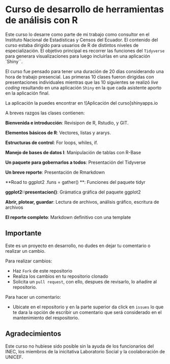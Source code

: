 # Curso de desarrollo de herramientas de análisis con R

Este curso lo desarre  como parte de mi trabajo como consultor en el Instituto Nacional de Estadísticas y Censos del Ecuador. El contenido del curso estaba dirigido para usuarios de R de distintos niveles de especialización. El objetivo principal es recorrer las funciones del `Tidyverse` para generara visualizaciones para luego incluirlas en una aplicación `Shiny``.

El curso fue pensado para tener una duración de 20 días considerando una hora de trabajo presencial. Las primeras 10 clases fueron dirigidas con presentaciones individuales mientras que las 10 siguientes se realizó *live coding* resultando en una aplicación `Shiny` en la que cada asistente aporto en la aplicación final.

La aplicación la puedes encontrar en ![Aplicación del curso]shinyapps.io

A breves razgos las clases contienen:

**Bienvenida e introducción**: Revisipon de R, Rstudio, y GIT.

**Elementos básicos de R**: Vectores, listas y ararys.

**Estructuras de control**: For loops, whiles, if.

**Manejo de bases de datos I**: Manipulación de tablas con R-Base

**Un paquete para gobernarlos a todos**: Presentación del Tidyverse

**Un breve reporte**: Presentación de Rmarkdown

**Road to ggplot2 .funs = gather() **: Funciones del paquete tidyr 

**ggplot2::presentacion()**: Grámatica gráfica del paquete ggplot2

**Abrir, plotear, guardar**: Lectura de archivos, análisis gráfico, escritura de archivos

**El reporte completo**: Markdown definitivo con una template

## Importante

Este es un proyecto en desarrollo, no dudes en dejar tu comentario o realizar un cambio. 

Para realizar cambios:

- Haz `Fork` de este repositorio
- Realiza los cambios en tu repositorio clonado
- Solicita un `pull request`, con ello, despues de revisarlo, lo añadire al repositorio.

Para hacer un comentario:

- Ubicate en el repositorio y en la parte superior da click en `issues` lo que te dara la opción de escribir un comentario que será considerado en el mantenimiento del respositorio.


## Agradecimientos

Este curso no hubiese sido posible sin la ayuda de los funcionarios del INEC, los miembros de la inicitativa Laboratorio Social y la coolaboración de UNICEF.  

